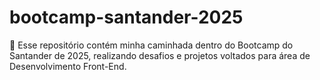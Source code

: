 # bootcamp-santander-2025

📌 Esse repositório contém minha caminhada dentro do Bootcamp do Santander de 2025, realizando desafios e projetos voltados para área de Desenvolvimento Front-End.

